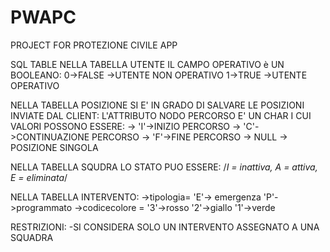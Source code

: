 # PWAPC

PROJECT FOR PROTEZIONE CIVILE APP 

SQL TABLE
NELLA TABELLA UTENTE IL CAMPO OPERATIVO è UN BOOLEANO:
0->FALSE ->UTENTE NON OPERATIVO
1->TRUE ->UTENTE OPERATIVO

NELLA TABELLA POSIZIONE SI E' IN GRADO DI SALVARE LE POSIZIONI
INVIATE DAL CLIENT:
L'ATTRIBUTO NODO PERCORSO E' UN CHAR I CUI VALORI POSSONO
ESSERE:
-> 'I'->INIZIO PERCORSO
-> 'C'->CONTINUAZIONE PERCORSO
-> 'F'->FINE PERCORSO
-> NULL -> POSIZIONE SINGOLA

NELLA TABELLA SQUDRA LO STATO PUO ESSERE:
/*I = inattiva, A = attiva, E = eliminata*/

NELLA TABELLA INTERVENTO:
->tipologia= 'E'-> emergenza
              'P'->programmato
->codicecolore = '3'->rosso
                '2'->giallo
                '1'->verde
                
                
RESTRIZIONI:
-SI CONSIDERA SOLO UN INTERVENTO ASSEGNATO A UNA SQUADRA              